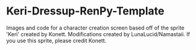 # Keri-Dressup-RenPy-Template
Images and code for a character creation screen based off of the sprite 'Keri' created by Konett. Modifications created by LunaLucid/Namastaii. If you use this sprite, please credit Konett.
